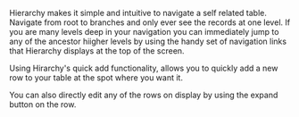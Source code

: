 Hierarchy makes it simple and intuitive to navigate a self related table. Navigate from root to branches and only ever see the records at one level. If you are many levels deep in your navigation you can immediately jump to any of the ancestor hiigher levels by using the handy set of navigation links that Hierarchy displays at the top of the screen.

Using Hirarchy's quick add functionality, allows you to quickly add a new row to your table at the spot where you want it.

You can also directly edit any of the rows on display by using the expand button on the row.